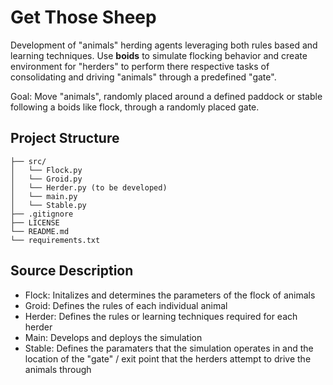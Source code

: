 # Get Those Sheep

Development of "animals" herding agents leveraging both rules based and learning techniques. Use **boids** to simulate flocking behavior and create environment for "herders" to perform there respective tasks of consolidating and driving "animals" through a predefined "gate". 

Goal: Move "animals", randomly placed around a defined paddock or stable following a boids like flock, through a randomly placed gate.  

## Project Structure

```plaintext
├── src/
│   └── Flock.py
│   └── Groid.py
│   └── Herder.py (to be developed)
│   └── main.py 
│   └── Stable.py 
├── .gitignore
├── LICENSE
└── README.md
└── requirements.txt
```

## Source Description

- Flock: Initalizes and determines the parameters of the flock of animals
- Groid: Defines the rules of each individual animal
- Herder: Defines the rules or learning techniques required for each herder
- Main: Develops and deploys the simulation 
- Stable: Defines the paramaters that the simulation operates in and the location of the "gate" / exit point that the herders attempt to drive the animals through

